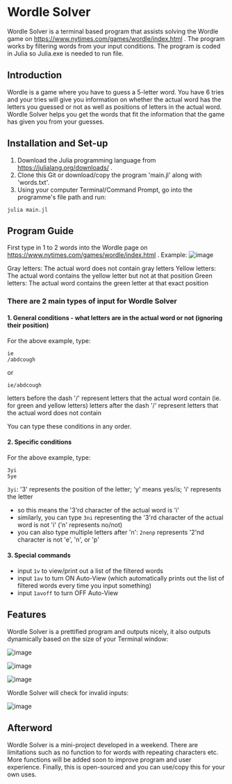 # Wordle Solver
Wordle Solver is a terminal based program that assists solving the Wordle game on https://www.nytimes.com/games/wordle/index.html .
  The program works by filtering words from your input conditions. 
  The program is coded in Julia so Julia.exe is needed to run file.


## Introduction

Wordle is a game where you have to guess a 5-letter word. You have 6 tries and your tries will give you information on whether the actual word has the letters you guessed or not as well as positions of letters in the actual word. Wordle Solver helps you get the words that fit the information that the game has given you from your guesses.


## Installation and Set-up

1. Download the Julia programming language from https://julialang.org/downloads/ .
  2. Clone this Git or download/copy the program 'main.jl' along with 'words.txt'.
  3. Using your computer Terminal/Command Prompt, go into the programme's file path and run:

```
julia main.jl
```


## Program Guide

First type in 1 to 2 words into the Wordle page on https://www.nytimes.com/games/wordle/index.html .
  Example: 
![image](https://user-images.githubusercontent.com/90701608/212551008-38d7278e-f04d-4720-9355-5d118fe26fe6.png)

Gray letters: The actual word does not contain gray letters
  Yellow letters: The actual word contains the yellow letter but not at that position
  Green letters: The actual word contains the green letter at that exact position

### There are 2 main types of input for Wordle Solver
#### 1. General conditions - what letters are in the actual word or not (ignoring their position)
For the above example, type:
```
ie
/abdcough
```
  or
```
ie/abdcough
```
letters before the dash '/' represent letters that the actual word contain (ie. for green and yellow letters)
  letters after the dash '/' represent letters that the actual word does not contain

  You can type these conditions in any order.


#### 2. Specific conditions
For the above example, type:
```
3yi
5ye
```

```3yi```: '3' represents the position of the letter; 'y' means yes/is; 'i' represents the letter
- so this means the '3'rd character of the actual word is 'i'
- similarly, you can type ```3ni``` representing the '3'rd character of the actual word is not 'i' ('n' represents no/not)
- you can also type multiple letters after 'n': ```2nenp``` represents '2'nd character is not 'e', 'n', or 'p'


#### 3. Special commands
- input ```1v``` to view/print out a list of the filtered words
- input ```1av``` to turn ON Auto-View (which automatically prints out the list of filtered words every time you input something)
- input ```1avoff``` to turn OFF Auto-View


## Features

Wordle Solver is a prettified program and outputs nicely, it also outputs dynamically based on the size of your Terminal window:

![image](https://user-images.githubusercontent.com/90701608/212552953-dc9cca69-bade-4245-afac-19c6e100de00.png)

![image](https://user-images.githubusercontent.com/90701608/212553887-7999291b-9c63-425c-8dae-34de0f827907.png)

![image](https://user-images.githubusercontent.com/90701608/212554602-f1ed3752-19ca-4e48-934b-d69b4b1ca056.png)

Wordle Solver will check for invalid inputs:

![image](https://user-images.githubusercontent.com/90701608/212554548-1ec27c93-e9dd-498a-b29e-d530a6bbccad.png)


## Afterword

Wordle Solver is a mini-project developed in a weekend. There are limitations such as no function to for words with repeating characters etc. More functions will be added soon to improve program and user experience. Finally, this is open-sourced and you can use/copy this for your own uses.


